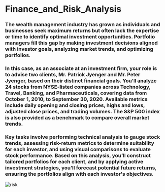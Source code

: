 # Finance_and_Risk_Analysis
### The wealth management industry has grown as individuals and businesses seek maximum returns but often lack the expertise or time to identify optimal investment opportunities. Portfolio managers fill this gap by making investment decisions aligned with investor goals, analyzing market trends, and optimizing portfolios.
### In this case, as an associate at an investment firm, your role is to advise two clients, Mr. Patrick Jyenger and Mr. Peter Jyenger, based on their distinct financial goals. You’ll analyze 24 stocks from NYSE-listed companies across Technology, Travel, Banking, and Pharmaceuticals, covering data from October 1, 2010, to September 30, 2020. Available metrics include daily opening and closing prices, highs and lows, adjusted close prices, and trading volumes. The S&P 500 index is also provided as a benchmark to compare overall market trends.
### Key tasks involve performing technical analysis to gauge stock trends, assessing risk-return metrics to determine suitability for each investor, and using visual comparisons to evaluate stock performance. Based on this analysis, you’ll construct tailored portfolios for each client, and by applying active investment strategies, you’ll forecast potential future returns, ensuring the portfolios align with each investor's objectives.

![risk](https://github.com/user-attachments/assets/200d6163-3791-4b64-9abc-df822576c23a)
